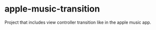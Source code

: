 # apple-music-transition

Project that includes view controller transition like in the apple music app.

